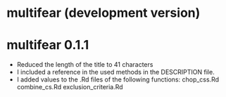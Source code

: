 # multifear (development version)

# multifear 0.1.1

*  Reduced the length of the title to 41 characters
* I included a reference in the used methods in the DESCRIPTION file.
* I added values to the .Rd files of the following functions: 
      chop_css.Rd
      combine_cs.Rd
      exclusion_criteria.Rd

